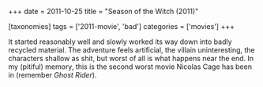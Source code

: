 +++
date = 2011-10-25
title = "Season of the Witch (2011)"

[taxonomies]
tags = ['2011-movie', 'bad']
categories = ['movies']
+++

It started reasonably well and slowly worked its way down into badly
recycled material. The adventure feels artificial, the villain
uninteresting, the characters shallow as shit, but worst of all is what
happens near the end. In my (pitiful) memory, this is the second worst
movie Nicolas Cage has been in (remember *Ghost Rider*).
